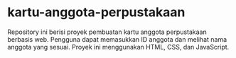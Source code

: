 # kartu-anggota-perpustakaan
Repository ini berisi proyek pembuatan kartu anggota perpustakaan berbasis web. Pengguna dapat memasukkan ID anggota dan melihat nama anggota yang sesuai. Proyek ini menggunakan HTML, CSS, dan JavaScript.
